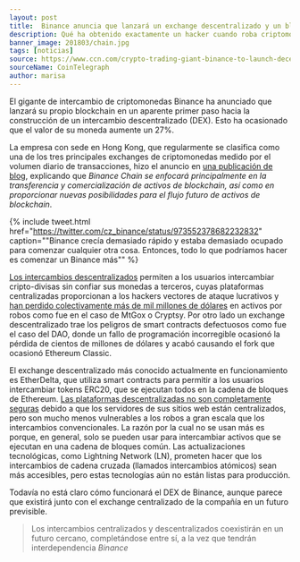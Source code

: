 ```yaml
---
layout: post
title:  Binance anuncia que lanzará un exchange descentralizado y un blockchain público
description: Qué ha obtenido exactamente un hacker cuando roba criptomonedas y maneras de poder evitarlo.
banner_image: 201803/chain.jpg
tags: [noticias]
source: https://www.ccn.com/crypto-trading-giant-binance-to-launch-decentralized-exchange-and-public-blockchain/
sourceName: CoinTelegraph
author: marisa
---
```


El gigante de intercambio de criptomonedas Binance ha anunciado que lanzará su propio blockchain en un aparente primer paso hacia la construcción de un intercambio descentralizado (DEX). Esto ha ocasionado que el valor de su moneda aumente un 27%.

<!--more-->

La empresa con sede en Hong Kong, que regularmente se clasifica como una de los tres principales exchanges de criptomonedas medido por el volumen diario de transacciones, hizo el anuncio en <a rel="nofollow" href="https://support.binance.com/hc/en-us/articles/360001668872">una publicación de blog</a>, explicando que *Binance Chain se enfocará principalmente en la transferencia y comercialización de activos de blockchain, así como en proporcionar nuevas posibilidades para el flujo futuro de activos de blockchain*.

{% include tweet.html href="https://twitter.com/cz_binance/status/973552378682232832" caption="\"Binance crecía demasiado rápido y estaba demasiado ocupado para comenzar cualquier otra cosa. Entonces, todo lo que podríamos hacer es comenzar un Binance más\"" %}

<a rel="nofollow" href="https://www.ccn.com/decentralized-market-exchanges-dex-care/">Los intercambios descentralizados</a> permiten a los usuarios intercambiar cripto-divisas sin confiar sus monedas a terceros, cuyas plataformas centralizadas proporcionan a los hackers vectores de ataque lucrativos y <a rel="nofollow" href="https://www.ccn.com/coincheck-hackers-have-already-laundered-40-percent-of-stolen-nem/">han perdido colectivamente más de mil millones de dólares</a> en activos por robos como fue en el caso de MtGox o Cryptsy. Por otro lado un exchange descentralizado trae los peligros de smart contracts defectuosos como fue el caso del DAO, donde un fallo de programación incorregible ocasionó la pérdida de cientos de millones de dólares y acabó causando el fork que ocasionó Ethereum Classic.

El exchange descentralizado más conocido actualmente en funcionamiento es EtherDelta, que utiliza smart contracts para permitir a los usuarios intercambiar tokens ERC20, que se ejecutan todos en la cadena de bloques de Ethereum. <a rel="nofollow" href="https://www.ccn.com/cryptocurrency-exchange-etherdelta-hacked-in-dns-hijacking-scheme/">Las plataformas descentralizadas no son completamente seguras</a> debido a que los servidores de sus sitios web están centralizados, pero son mucho menos vulnerables a los robos a gran escala que los intercambios convencionales. La razón por la cual no se usan más es porque, en general, solo se pueden usar para intercambiar activos que se ejecutan en una cadena de bloques común. Las actualizaciones tecnológicas, como Lightning Network (LN), prometen hacer que los intercambios de cadena cruzada (llamados intercambios atómicos) sean más accesibles, pero estas tecnologías aún no están listas para producción.


Todavía no está claro cómo funcionará el DEX de Binance, aunque parece que existirá junto con el exchange centralizado de la compañía en un futuro previsible.

> Los intercambios centralizados y descentralizados coexistirán en un futuro cercano, completándose entre sí, a la vez que tendrán interdependencia <cite>Binance</cite>
